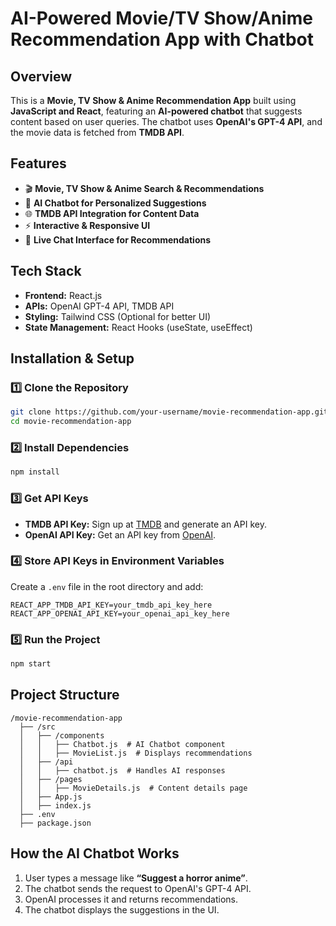 # **AI-Powered Movie/TV Show/Anime Recommendation App with Chatbot**

## **Overview**
This is a **Movie, TV Show & Anime Recommendation App** built using **JavaScript and React**, featuring an **AI-powered chatbot** that suggests content based on user queries. The chatbot uses **OpenAI's GPT-4 API**, and the movie data is fetched from **TMDB API**.

## **Features**

- 🎬 **Movie, TV Show & Anime Search & Recommendations**
- 🤖 **AI Chatbot for Personalized Suggestions**
- 🌐 **TMDB API Integration for Content Data**
- ⚡ **Interactive & Responsive UI**
- 💬 **Live Chat Interface for Recommendations**

## **Tech Stack**

- **Frontend:** React.js
- **APIs:** OpenAI GPT-4 API, TMDB API
- **Styling:** Tailwind CSS (Optional for better UI)
- **State Management:** React Hooks (useState, useEffect)

## **Installation & Setup**

### **1️⃣ Clone the Repository**
```sh
git clone https://github.com/your-username/movie-recommendation-app.git
cd movie-recommendation-app
```

### **2️⃣ Install Dependencies**
```sh
npm install
```

### **3️⃣ Get API Keys**
- **TMDB API Key:** Sign up at [TMDB](https://www.themoviedb.org/) and generate an API key.
- **OpenAI API Key:** Get an API key from [OpenAI](https://platform.openai.com/).

### **4️⃣ Store API Keys in Environment Variables**
Create a `.env` file in the root directory and add:
```env
REACT_APP_TMDB_API_KEY=your_tmdb_api_key_here
REACT_APP_OPENAI_API_KEY=your_openai_api_key_here
```

### **5️⃣ Run the Project**
```sh
npm start
```

## **Project Structure**
```
/movie-recommendation-app
  ├── /src
  │   ├── /components
  │   │   ├── Chatbot.js  # AI Chatbot component
  │   │   ├── MovieList.js  # Displays recommendations
  │   ├── /api
  │   │   ├── chatbot.js  # Handles AI responses
  │   ├── /pages
  │   │   ├── MovieDetails.js  # Content details page
  │   ├── App.js
  │   ├── index.js
  ├── .env
  ├── package.json
```

## **How the AI Chatbot Works**

1. User types a message like **“Suggest a horror anime”**.
2. The chatbot sends the request to OpenAI's GPT-4 API.
3. OpenAI processes it and returns recommendations.
4. The chatbot displays the suggestions in the UI.

